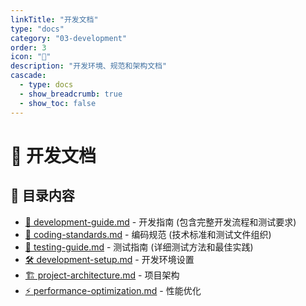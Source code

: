 ```yaml
---
linkTitle: "开发文档"
type: "docs"
category: "03-development"
order: 3
icon: "🔧"
description: "开发环境、规范和架构文档"
cascade:
  - type: docs
  - show_breadcrumb: true
  - show_toc: false
---
```


# 🔧 开发文档

## 📂 目录内容

- [📖 development-guide.md](development-guide.md) - 开发指南 (包含完整开发流程和测试要求)
- [📝 coding-standards.md](coding-standards.md) - 编码规范 (技术标准和测试文件组织)
- [🧪 testing-guide.md](testing-guide.md) - 测试指南 (详细测试方法和最佳实践)
- [🛠️ development-setup.md](development-setup.md) - 开发环境设置
- [🏗️ project-architecture.md](project-architecture.md) - 项目架构
- [⚡ performance-optimization.md](performance-optimization.md) - 性能优化
